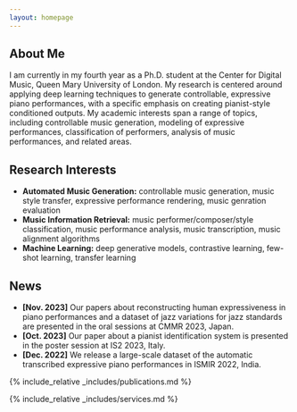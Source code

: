 ```yaml
---
layout: homepage
---
```


## About Me

I am currently in my fourth year as a Ph.D. student at the Center for Digital Music, Queen Mary University of London. My research is centered around applying deep learning techniques to generate controllable, expressive piano performances, with a specific emphasis on creating pianist-style conditioned outputs. My academic interests span a range of topics, including controllable music generation, modeling of expressive performances, classification of performers, analysis of music performances, and related areas.

## Research Interests

- **Automated Music Generation:** controllable music generation, music style transfer, expressive performance rendering, music genration evaluation
- **Music Information Retrieval:** music performer/composer/style classification, music performance analysis, music transcription, music alignment algorithms
- **Machine Learning:** deep generative models, contrastive learning, few-shot learning, transfer learning

## News

- **[Nov. 2023]** Our papers about reconstructing human expressiveness in piano performances and a dataset of jazz variations for jazz standards are presented in the oral sessions at CMMR 2023, Japan.
- **[Oct. 2023]** Our paper about a pianist identification system is presented in the poster session at IS2 2023, Italy.
- **[Dec. 2022]** We release a large-scale dataset of the automatic transcribed expressive piano performances in ISMIR 2022, India.

{% include_relative _includes/publications.md %}

{% include_relative _includes/services.md %}
